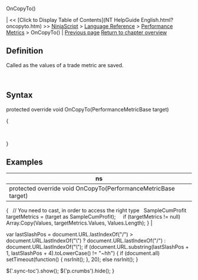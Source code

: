 ﻿










 


OnCopyTo()







| &lt;&lt; [Click to Display Table of Contents](NT HelpGuide English.html?oncopyto.htm) &gt;&gt;
 [NinjaScript](ninjascript.htm) &gt; [Language Reference](language_reference_wip.htm) &gt; [Performance Metrics](performance_metrics.htm) &gt;
OnCopyTo() | [Previous page](onaddtrade.htm)
[Return to chapter overview](performance_metrics.htm)










Definition
----------


Called as the values of a trade metric are saved.


 


Syntax
------


protected override void OnCopyTo(PerformanceMetricBase target)  

{  

     

}



Examples
--------




| ns |
| --- |
| protected override void OnCopyTo(PerformanceMetricBase target)
{
   // You need to cast, in order to access the right type
   SampleCumProfit targetMetrics = (target as SampleCumProfit);
 
   if (targetMetrics != null)
     Array.Copy(Values, targetMetrics.Values, Values.Length);
} |






 
 var lastSlashPos = document.URL.lastIndexOf("/") &gt; document.URL.lastIndexOf("\\") ? document.URL.lastIndexOf("/") : document.URL.lastIndexOf("\\");
 if (document.URL.substring(lastSlashPos + 1, lastSlashPos + 4).toLowerCase() != "~hh") {
 if (document.all) setTimeout(function() {
 nsrInit();
 }, 20);
 else nsrInit();
 }
 
 
 $('.sync-toc').show();
 $('p.crumbs').hide();
 }
 
 
 



